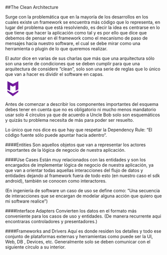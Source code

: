 ##The Clean Architecture

Surge con la problemática que en la mayoría de los desarrollos en los cuales existe un framework se encuentra más código que lo representa, en lugar del problema que está resolviendo, es decir la idea es centrarse en lo que tiene que hacer la aplicación como tal y es por ello que dice que debemos de pensar en él framework como el mecanismo de paso de mensajes hacia nuestro software, el cual se debe mirar como una herramienta o plugin de lo que queremos realizar.

El autor dice en varias de sus charlas que más que una arquitectura sólo son una serie de condiciones que se deben cumplir para que una arquitectura de considere ”clean”, solo son una serie de reglas que lo único que van a hacer es dividir el software en capas.

![alt text](https://github.com/adam-p/markdown-here/raw/master/src/common/images/icon48.png "Logo Title Text 1")

Antes de comenzar a describir los componentes importantes del esquema debes tener en cuenta que no es obligatorio ni mucho menos mandatorio usar solo 4 círculos ya que de acuerdo a Uncle Bob solo son esquemáticos y quizás tu problema necesita de más para poder ser resuelto.

Lo único que nos dice es que hay que respetar la Dependency Rule: “El código fuente sólo puede apuntar hacia adentro“.

####Entities
Son aquellos objetos que van a representar los actores importantes de la lógica de negocio de nuestra aplicación.

####Use Cases
Están muy relacionados con las entidades y son los encargados de implementar lógica de negocio de nuestra aplicación, ya que van a orientar todas aquellas interacciones del flujo de datos y entidades dejando al framework fuera de todo esto (en nuestro caso el sdk android), también se conocen como interactores.

(En ingeniería de software un caso de uso se define como: “Una secuencia de interacciones que se encargan de modelar alguna acción que quiero que mi software realice”)

####Interface Adapters
Convierten los datos en el formato más conveniente para los casos de uso y entidades. (De manera recurrente aqui encontraras controladores y presentadores.)

####Frameworks and Drivers
Aquí es donde residen los detalles y todo ese conjunto de plataformas externas y herramientas como puede ser la UI, Web, DB , Devices, etc. Generalmente solo se deben comunicar con el siguiente círculo a su interior.


